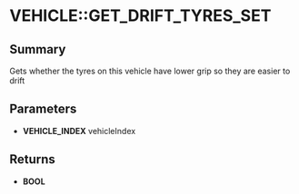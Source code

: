 # VEHICLE::GET_DRIFT_TYRES_SET

## Summary
Gets whether the tyres on this vehicle have lower grip so they are easier to drift

## Parameters
* **VEHICLE_INDEX** vehicleIndex

## Returns
* **BOOL**